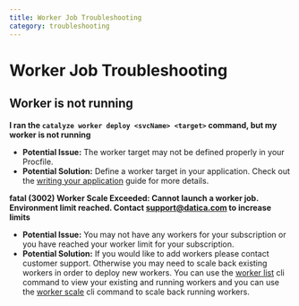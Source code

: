 ```yaml
---
title: Worker Job Troubleshooting
category: troubleshooting
---
```


# Worker Job Troubleshooting

## Worker is not running 

**I ran the `catalyze worker deploy <svcName> <target>` command, but my worker is not running**

- **Potential Issue:** The worker target may not be defined properly in your Procfile.
- **Potential Solution:** Define a worker target in your application. Check out the [writing your application](/compliant-cloud/articles/writing-your-application/) guide for more details.

**fatal (3002) Worker Scale Exceeded: Cannot launch a worker job. Environment limit reached. Contact support@datica.com to increase limits**

- **Potential Issue:** You may not have any workers for your subscription or you have reached your worker limit for your subscription.
- **Potential Solution:** If you would like to add workers please contact customer support.  Otherwise you may need to scale back existing workers in order to deploy new workers. You can use the [worker list](/compliant-cloud/cli-reference#worker-list) cli command to view your existing and running workers and you can use the [worker scale](/compliant-cloud/cli-reference#worker-scale) cli command to scale back running workers.
